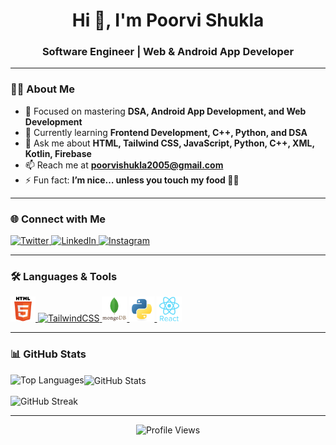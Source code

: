 

<h1 align="center">Hi 👋, I'm Poorvi Shukla</h1>
<h3 align="center">Software Engineer | Web & Android App Developer</h3>

---

### 👩‍💻 About Me  
- 🔭 Focused on mastering **DSA, Android App Development, and Web Development**  
- 🌱 Currently learning **Frontend Development, C++, Python, and DSA**  
- 💬 Ask me about **HTML, Tailwind CSS, JavaScript, Python, C++, XML, Kotlin, Firebase**  
- 📫 Reach me at **poorvishukla2005@gmail.com**  
- ⚡ Fun fact: **I’m nice… unless you touch my food 🍕😝**  

---

### 🌐 Connect with Me  
<p align="left">
  <a href="https://twitter.com/@poorviii__19" target="_blank">
    <img src="https://raw.githubusercontent.com/rahuldkjain/github-profile-readme-generator/master/src/images/icons/Social/twitter.svg" alt="Twitter" height="30" width="40" />
  </a>
  <a href="https://www.linkedin.com/in/poorvi-shukla-269573284" target="_blank">
    <img src="https://raw.githubusercontent.com/rahuldkjain/github-profile-readme-generator/master/src/images/icons/Social/linked-in-alt.svg" alt="LinkedIn" height="30" width="40" />
  </a>
  <a href="https://instagram.com/@poorviii__19" target="_blank">
    <img src="https://raw.githubusercontent.com/rahuldkjain/github-profile-readme-generator/master/src/images/icons/Social/instagram.svg" alt="Instagram" height="30" width="40" />
  </a>
</p>

---

### 🛠️ Languages & Tools  
<p align="left">
  <a href="https://www.w3.org/html/" target="_blank"> 
    <img src="https://raw.githubusercontent.com/devicons/devicon/master/icons/html5/html5-original-wordmark.svg" alt="HTML5" width="40" height="40"/> 
  </a>
  <a href="https://tailwindcss.com/" target="_blank">
    <img src="https://www.vectorlogo.zone/logos/tailwindcss/tailwindcss-icon.svg" alt="TailwindCSS" width="40" height="40"/>
  </a>
  <a href="https://www.mongodb.com/" target="_blank">
    <img src="https://raw.githubusercontent.com/devicons/devicon/master/icons/mongodb/mongodb-original-wordmark.svg" alt="MongoDB" width="40" height="40"/>
  </a>
  <a href="https://www.python.org" target="_blank">
    <img src="https://raw.githubusercontent.com/devicons/devicon/master/icons/python/python-original.svg" alt="Python" width="40" height="40"/>
  </a>
  <a href="https://reactjs.org/" target="_blank">
    <img src="https://raw.githubusercontent.com/devicons/devicon/master/icons/react/react-original-wordmark.svg" alt="React" width="40" height="40"/>
  </a>
</p>

---

### 📊 GitHub Stats  
<p>
  <img align="left" src="https://github-readme-stats.vercel.app/api/top-langs?username=poorviii19&show_icons=true&locale=en&layout=compact" alt="Top Languages" />
</p>
<p>
  <img align="center" src="https://github-readme-stats.vercel.app/api?username=poorviii19&show_icons=true&locale=en" alt="GitHub Stats" />
</p>
<p>
  <img align="center" src="https://github-readme-streak-stats.herokuapp.com/?user=poorviii19" alt="GitHub Streak" />
</p>

---

<p align="center">
  <img src="https://komarev.com/ghpvc/?username=poorviii19&label=Profile%20views&color=0e75b6&style=flat" alt="Profile Views" />
</p>
